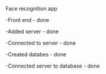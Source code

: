 Face recognition app

-Front end - done

-Added server - done

-Connected to server - done

-Created databes - done

-Connected server to database - done